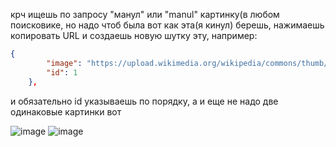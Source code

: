 крч
ищешь по запросу "манул" или "manul" картинку(в любом поисковике, но надо чтоб была вот как эта(я кинул)
берешь, нажимаешь копировать URL и создаешь новую шутку эту, например:
```json
{
        "image": "https://upload.wikimedia.org/wikipedia/commons/thumb/f/f8/Manul_kitten.jpg/300px-Manul_kitten.jpg",
        "id": 1
    },
```

и обязательно id указываешь по порядку, а и еще не надо две одинаковые картинки вот

![image](https://github.com/user-attachments/assets/a9668d33-5cb2-4e9c-8a11-a7ae69005436) ![image](https://github.com/user-attachments/assets/c25b4209-838d-4421-806a-2958a515d4ee)
